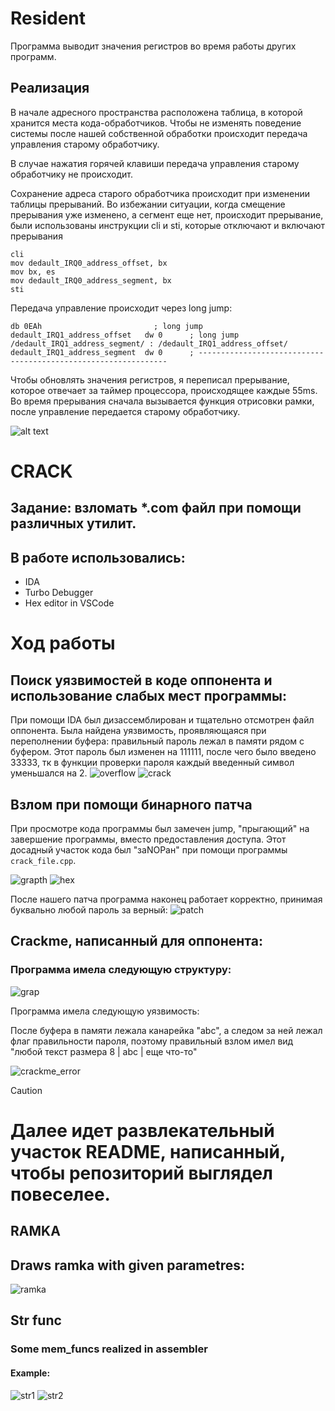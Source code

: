 # Resident
Программа выводит значения регистров во время работы других программ. 

## Реализация
В начале адресного пространства расположена таблица, в которой хранится места кода-обработчиков. Чтобы не изменять поведение системы после нашей собственной обработки происходит передача управления старому обработчику. 

В случае нажатия горячей клавиши передача управления старому обработчику не происходит.

Сохранение адреса старого обработчика происходит при изменении таблицы прерываний. Во избежании ситуации, когда смещение прерывания уже изменено, а сегмент еще нет, происходит прерывание, были использованы инструкции cli и sti, которые отключают и включают прерывания
```assembly
cli
mov dedault_IRQ0_address_offset, bx                                
mov bx, es                                                         
mov dedault_IRQ0_address_segment, bx   
sti                            
```
Передача управление происходит через long jump:

```assembly
db 0EAh					        ; long jump
dedault_IRQ1_address_offset   dw 0		; long jump /dedault_IRQ1_address_segment/ : /dedault_IRQ1_address_offset/
dedault_IRQ1_address_segment  dw 0		; ---------------------------------------------------------------
```

Чтобы обновлять значения регистров, я переписал прерывание, которое отвечает за таймер процессора, происходящее каждые 55ms. Во время прерывания сначала вызывается функция отрисовки рамки, после управление передается старому обработчику.

![alt text](<images/Снимок экрана 2024-06-05 в 23.10.19.png>)

# CRACK
## Задание: взломать *.com файл при помощи различных утилит.

## В работе использовались:
+ IDA
+ Turbo Debugger
+ Hex editor in VSCode 

# Ход работы

## Поиск уязвимостей в коде оппонента и использование слабых мест программы:
При помощи IDA был дизассемблирован и тщательно отсмотрен файл оппонента. Была найдена уязвимость, проявляющаяся при переполнении буфера: правильный пароль лежал в памяти рядом с буфером. Этот пароль был изменен на 111111, после чего было введено 33333, тк в функции проверки пароля каждый введенный символ уменьшался на 2.
![overflow](/images/overflow.png)
![crack](/images/crack.png)

## Взлом при помощи бинарного патча

При просмотре кода программы был замечен jump, "прыгающий" на завершение программы, вместо предоставления доступа. Этот досадный участок кода был "заNOPан" при помощи программы `crack_file.cpp`.

![grapth](/images/grapth.png)
![hex](/images/hex.png)

После нашего патча программа наконец работает корректно, принимая буквально любой пароль за верный:
![patch](/images/patch.png)


## Crackme, написанный для оппонента:

### Программа имела следующую структуру:
![grap](/images/12.svg)

Программа имела следующую уязвимость:

После буфера в памяти лежала канарейка "abc", а следом за ней лежал флаг правильности пароля, поэтому правильный взлом имел вид "любой текст размера 8 | abc | еще что-то"

![crackme_error](/images/crackme_error.png)

> [!CAUTION]
> # Далее идет развлекательный участок README, написанный, чтобы репозиторий выглядел повеселее.




## RAMKA
## Draws ramka with given parametres:

![ramka](/images/ramk.png)


## Str func
### Some mem_funcs realized in assembler
#### Example:

![str1](/images/1.png)
![str2](/images/2.png)